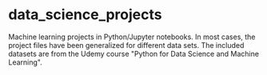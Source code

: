 # data_science_projects
Machine learning projects in Python/Jupyter notebooks. In most cases, the project files have been generalized for different data sets. The included datasets are from the Udemy course "Python for Data Science and Machine Learning".
